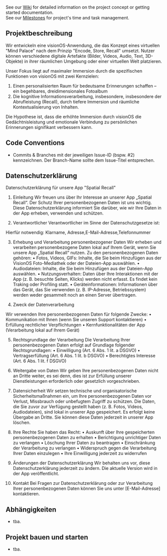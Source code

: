 See our [Wiki](https://gitlab.informatik.hs-augsburg.de/ok/tnbt/-/wikis/home) for detailed information on the project concept or getting started documentation.  
See our [Milestones](https://gitlab.informatik.hs-augsburg.de/ok/tnbt/-/milestones) for project's time and task management.

## Projektbeschreibung
Wir entwickeln eine visionOS-Anwendung, die das Konzept eines virtuellen "Mind Palace" nach dem Prinzip "Encode, Store, Recall" umsetzt. Nutzer können verschiedene digitale Artefakte (Bilder, Videos, Audio, Text, 3D-Objekte) in ihrer räumlichen Umgebung oder einer virtuellen Welt platzieren.

Unser Fokus liegt auf maximaler Immersion durch die spezifischen Funktionen von visionOS mit zwei Kernzielen:

1. Einen personalisierten Raum für bedeutsame Erinnerungen schaffen – ein begehbares, dreidimensionales Fotoalbum
2. Die kognitive Informationsverarbeitung, insbesondere, insbesondere der Abrufleistung (Recall), durch tiefere Immersion und räumliche Kontextualisierung von Inhalten.

Die Hypothese ist, dass die erhöhte Immersion durch visionOS die Gedächtnisleistung und emotionale Verbindung zu persönlichen Erinnerungen signifikant verbessern kann.

## Code Conventions

- Commits & Branches mit der jeweiligen Issue-ID (bspw. #2) kennzeichnen. Der Branch-Name sollte dem Issue-Titel entsprechen.

## Datenschutzerklärung

Datenschutzerklärung für unsere App "Spatial Recall"

1. Einleitung
Wir freuen uns über Ihr Interesse an unserer App „Spatial Recall“. Der Schutz Ihrer personenbezogenen Daten ist uns wichtig. Diese Datenschutzerklärung informiert Sie darüber, wie wir Ihre Daten in der App erheben, verwenden und schützen.

2. Verantwortlicher
Verantwortlicher im Sinne der Datenschutzgesetze ist:

Hierfür notwendig: Klarname, Adresse,E-Mail-Adresse,Telefonnummer

3. Erhebung und Verarbeitung personenbezogener Daten
Wir erheben und verarbeiten personenbezogene Daten lokal auf Ihrem Gerät, wenn Sie unsere App „Spatial Recall“ nutzen. Zu den personenbezogenen Daten gehören:
•	Fotos, Videos, GIFs: Inhalte, die Sie beim Hinzufügen aus der VisionOS Foto-Mediathek oder der Dateien-App auswählen.
•	Audiodateien: Inhalte, die Sie beim Hinzufügen aus der Dateien-App auswählen.
•	Nutzungsverhalten: Daten über Ihre Interaktionen mit der App (z. B. besuchte Seiten, Klicks) werden nicht erfasst. Es findet kein Traking oder Profiling statt.
•	Geräteinformationen: Informationen über das Gerät, das Sie verwenden (z. B. IP-Adresse, Betriebssystem) werden weder gesammelt noch an einen Server übertragen.

4. Zweck der Datenverarbeitung

Wir verwenden Ihre personenbezogenen Daten für folgende Zwecke:
•	Kommunikation mit Ihnen (wenn Sie unseren Support kontaktieren)
•	Erfüllung rechtlicher Verpflichtungen
•	Kernfunktionalitäten der App (Verarbeitung lokal auf Ihrem Gerät)

5. Rechtsgrundlage der Verarbeitung
Die Verarbeitung Ihrer personenbezogenen Daten erfolgt auf Grundlage folgender Rechtsgrundlagen:
•	Einwilligung (Art. 6 Abs. 1 lit. a DSGVO)
•	Vertragserfüllung (Art. 6 Abs. 1 lit. b DSGVO)
•	Berechtigtes Interesse (Art. 6 Abs. 1 lit. f DSGVO)

6. Weitergabe von Daten
Wir geben Ihre personenbezogenen Daten nicht an Dritte weiter, es sei denn, dies ist zur Erfüllung unserer Dienstleistungen erforderlich oder gesetzlich vorgeschrieben.

7. Datensicherheit
Wir setzen technische und organisatorische Sicherheitsmaßnahmen ein, um Ihre personenbezogenen Daten vor Verlust, Missbrauch oder unbefugtem Zugriff zu schützen. Die Daten, die Sie zuvor zur Verfügung gestellt haben (z. B. Fotos, Videos, Audiodateien), sind lokal in unserer App gespeichert. Es erfolgt keine Übergabe an Dritte. Sie können diese Daten jederzeit in unserer App löschen.

8. Ihre Rechte
Sie haben das Recht:
•	Auskunft über Ihre gespeicherten personenbezogenen Daten zu erhalten
•	Berichtigung unrichtiger Daten zu verlangen
•	Löschung Ihrer Daten zu beantragen
•	Einschränkung der Verarbeitung zu verlangen
•	Widerspruch gegen die Verarbeitung Ihrer Daten einzulegen
•	Ihre Einwilligung jederzeit zu widerrufen

9. Änderungen der Datenschutzerklärung
Wir behalten uns vor, diese Datenschutzerklärung jederzeit zu ändern. Die aktuelle Version wird in der App veröffentlicht.

10. Kontakt
Bei Fragen zur Datenschutzerklärung oder zur Verarbeitung Ihrer personenbezogenen Daten können Sie uns unter [E-Mail-Adresse] kontaktieren.



## Abhängigkeiten

- tba.

## Projekt bauen und starten

- tba.